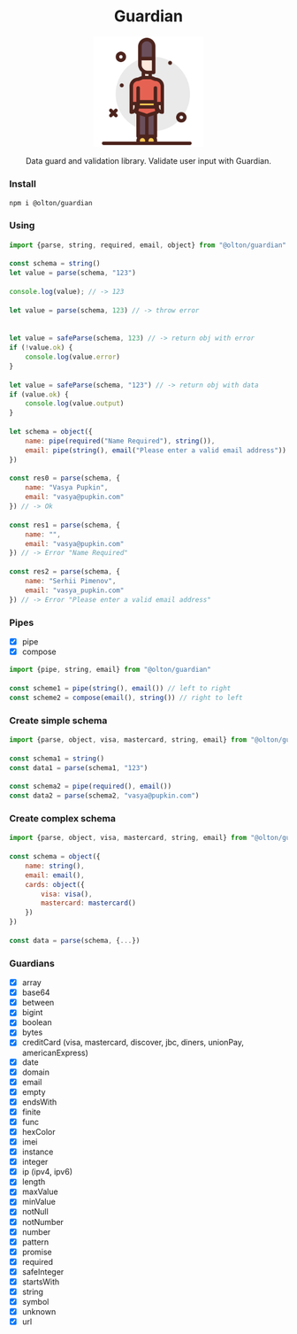 <h1 align="center">Guardian</h1>

<p align="center">
    <img src="./assets/guardian.svg" style="height: 200px;"/>
</p>

<p align="center">
Data guard and validation library.
Validate user input with Guardian.
</p>


### Install
```shell
npm i @olton/guardian
```

### Using
```javascript
import {parse, string, required, email, object} from "@olton/guardian"

const schema = string()
let value = parse(schema, "123")

console.log(value); // -> 123

let value = parse(schema, 123) // -> throw error


let value = safeParse(schema, 123) // -> return obj with error
if (!value.ok) {
    console.log(value.error)
}

let value = safeParse(schema, "123") // -> return obj with data
if (value.ok) {
    console.log(value.output)
}

let schema = object({
    name: pipe(required("Name Required"), string()),
    email: pipe(string(), email("Please enter a valid email address"))
})

const res0 = parse(schema, {
    name: "Vasya Pupkin",
    email: "vasya@pupkin.com"
}) // -> Ok

const res1 = parse(schema, {
    name: "",
    email: "vasya@pupkin.com"
}) // -> Error "Name Required"

const res2 = parse(schema, {
    name: "Serhii Pimenov",
    email: "vasya_pupkin.com"
}) // -> Error "Please enter a valid email address"


```

### Pipes
- [x] pipe
- [x] compose

```javascript
import {pipe, string, email} from "@olton/guardian"

const scheme1 = pipe(string(), email()) // left to right
const scheme2 = compose(email(), string()) // right to left
```

### Create simple schema
```javascript
import {parse, object, visa, mastercard, string, email} from "@olton/guardian"

const schema1 = string()
const data1 = parse(schema1, "123")

const schema2 = pipe(required(), email())
const data2 = parse(schema2, "vasya@pupkin.com")
```

### Create complex schema
```javascript
import {parse, object, visa, mastercard, string, email} from "@olton/guardian"

const schema = object({
    name: string(),
    email: email(),
    cards: object({
        visa: visa(),
        mastercard: mastercard()
    })
})

const data = parse(schema, {...})
```

### Guardians
- [x] array
- [x] base64
- [x] between
- [x] bigint
- [x] boolean
- [x] bytes
- [x] creditCard (visa, mastercard, discover, jbc, diners, unionPay, americanExpress)
- [x] date
- [x] domain
- [x] email
- [x] empty
- [x] endsWith
- [x] finite
- [x] func
- [x] hexColor
- [x] imei
- [x] instance
- [x] integer
- [x] ip (ipv4, ipv6)
- [x] length
- [x] maxValue
- [x] minValue
- [x] notNull
- [x] notNumber
- [x] number
- [x] pattern
- [x] promise
- [x] required
- [x] safeInteger
- [x] startsWith
- [x] string
- [x] symbol
- [x] unknown
- [x] url